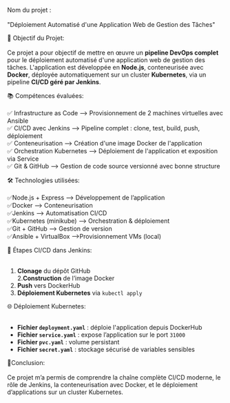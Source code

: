 Nom du projet :<br><br>
"Déploiement Automatisé d'une Application Web de Gestion des Tâches"

🎯 Objectif du Projet:<br><br>
Ce projet a pour objectif de mettre en œuvre un **pipeline DevOps complet** pour le déploiement automatisé d'une application web de gestion des tâches. L'application est développée en **Node.js**, conteneurisée avec **Docker**, déployée automatiquement sur un cluster **Kubernetes**, via un pipeline **CI/CD géré par Jenkins**.

📚 Compétences évaluées: <br><br>
✅ Infrastructure as Code --> Provisionnement de 2 machines virtuelles avec Ansible<br>
✅ CI/CD avec Jenkins --> Pipeline complet : clone, test, build, push, déploiement <br>
✅ Conteneurisation --> Création d'une image Docker de l'application <br>
✅ Orchestration Kubernetes --> Déploiement de l'application et exposition via Service <br>
✅ Git & GitHub --> Gestion de code source versionné avec bonne structure<br>

🛠️ Technologies utilisées:<br><br>
✅Node.js + Express     --> Développement de l’application<br>
✅Docker                 --> Conteneurisation <br>
✅Jenkins                --> Automatisation CI/CD<br>
✅Kubernetes (minikube)  -->  Orchestration & déploiement<br>
✅Git + GitHub           --> Gestion de version<br>
✅Ansible + VirtualBox   -->Provisionnement VMs (local)<br>

🚀 Étapes CI/CD dans Jenkins:<br><br>
1. **Clonage** du dépôt GitHub<br>
2.**Construction** de l’image Docker<br>
3. **Push** vers DockerHub <br>
4. **Déploiement Kubernetes** via `kubectl apply`<br>

🌐 Déploiement Kubernetes:<br><br>
- **Fichier `deployment.yaml`** : déploie l'application depuis DockerHub<br>
- **Fichier `service.yaml`** : expose l’application sur le port `31000`<br>
- **Fichier `pvc.yaml`** : volume persistant<br>
- **Fichier `secret.yaml`** : stockage sécurisé de variables sensibles<br>

🧠Conclusion:<br><br>
Ce projet m’a permis de comprendre la chaîne complète CI/CD moderne, le rôle de Jenkins, la conteneurisation avec Docker, et le déploiement d’applications sur un cluster Kubernetes.
